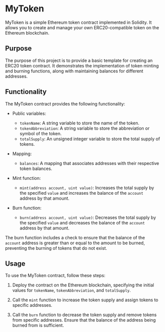 # MyToken

MyToken is a simple Ethereum token contract implemented in Solidity. It allows you to create and manage your own ERC20-compatible token on the Ethereum blockchain.

## Purpose

The purpose of this project is to provide a basic template for creating an ERC20 token contract. It demonstrates the implementation of token minting and burning functions, along with maintaining balances for different addresses.

## Functionality

The MyToken contract provides the following functionality:

- Public variables:
  - `tokenName`: A string variable to store the name of the token.
  - `tokenAbbreviation`: A string variable to store the abbreviation or symbol of the token.
  - `totalSupply`: An unsigned integer variable to store the total supply of tokens.

- Mapping:
  - `balances`: A mapping that associates addresses with their respective token balances.

- Mint function:
  - `mint(address account, uint value)`: Increases the total supply by the specified `value` and increases the balance of the `account` address by that amount.

- Burn function:
  - `burn(address account, uint value)`: Decreases the total supply by the specified `value` and decreases the balance of the `account` address by that amount.

The burn function includes a check to ensure that the balance of the `account` address is greater than or equal to the amount to be burned, preventing the burning of tokens that do not exist.

## Usage

To use the MyToken contract, follow these steps:

1. Deploy the contract on the Ethereum blockchain, specifying the initial values for `tokenName`, `tokenAbbreviation`, and `totalSupply`.

2. Call the `mint` function to increase the token supply and assign tokens to specific addresses.

3. Call the `burn` function to decrease the token supply and remove tokens from specific addresses. Ensure that the balance of the address being burned from is sufficient.
